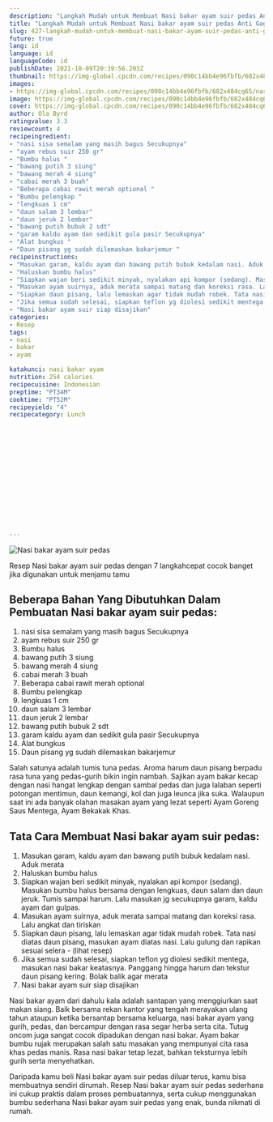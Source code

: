 ```yaml
---
description: "Langkah Mudah untuk Membuat Nasi bakar ayam suir pedas Anti Gagal"
title: "Langkah Mudah untuk Membuat Nasi bakar ayam suir pedas Anti Gagal"
slug: 427-langkah-mudah-untuk-membuat-nasi-bakar-ayam-suir-pedas-anti-gagal
future: true
lang: id
language: id
languageCode: id
publishDate: 2021-10-09T20:39:56.203Z 
thumbnail: https://img-global.cpcdn.com/recipes/090c14bb4e96fbfb/682x484cq65/nasi-bakar-ayam-suir-pedas-foto-resep-utama.webp
images:
- https://img-global.cpcdn.com/recipes/090c14bb4e96fbfb/682x484cq65/nasi-bakar-ayam-suir-pedas-foto-resep-utama.webp
image: https://img-global.cpcdn.com/recipes/090c14bb4e96fbfb/682x484cq65/nasi-bakar-ayam-suir-pedas-foto-resep-utama.webp
cover: https://img-global.cpcdn.com/recipes/090c14bb4e96fbfb/682x484cq65/nasi-bakar-ayam-suir-pedas-foto-resep-utama.webp
author: Ola Byrd
ratingvalue: 3.3
reviewcount: 4
recipeingredient:
- "nasi sisa semalam yang masih bagus Secukupnya"
- "ayam rebus suir 250 gr"
- "Bumbu halus "
- "bawang putih 3 siung"
- "bawang merah 4 siung"
- "cabai merah 3 buah"
- "Beberapa cabai rawit merah optional "
- "Bumbu pelengkap "
- "lengkuas 1 cm"
- "daun salam 3 lembar"
- "daun jeruk 2 lembar"
- "bawang putih bubuk 2 sdt"
- "garam kaldu ayam dan sedikit gula pasir Secukupnya"
- "Alat bungkus "
- "Daun pisang yg sudah dilemaskan bakarjemur "
recipeinstructions:
- "Masukan garam, kaldu ayam dan bawang putih bubuk kedalam nasi. Aduk merata"
- "Haluskan bumbu halus"
- "Siapkan wajan beri sedikit minyak, nyalakan api kompor (sedang). Masukan bumbu halus bersama dengan lengkuas, daun salam dan daun jeruk. Tumis sampai harum. Lalu masukan jg secukupnya garam, kaldu ayam dan gulpas."
- "Masukan ayam suirnya, aduk merata sampai matang dan koreksi rasa. Lalu angkat dan tiriskan"
- "Siapkan daun pisang, lalu lemaskan agar tidak mudah robek. Tata nasi diatas daun pisang, masukan ayam diatas nasi. Lalu gulung dan rapikan sesuai selera           (lihat resep)"
- "Jika semua sudah selesai, siapkan teflon yg diolesi sedikit mentega, masukan nasi bakar keatasnya. Panggang hingga harum dan tekstur daun pisang kering. Bolak balik agar merata"
- "Nasi bakar ayam suir siap disajikan"
categories:
- Resep
tags:
- nasi
- bakar
- ayam

katakunci: nasi bakar ayam 
nutrition: 254 calories
recipecuisine: Indonesian
preptime: "PT34M"
cooktime: "PT52M"
recipeyield: "4"
recipecategory: Lunch


     
    
    
    
    
    
    
    
    
    
    
      
    
---
```



![Nasi bakar ayam suir pedas](https://img-global.cpcdn.com/recipes/090c14bb4e96fbfb/682x484cq65/nasi-bakar-ayam-suir-pedas-foto-resep-utama.webp)

Resep Nasi bakar ayam suir pedas    dengan 7 langkahcepat cocok banget jika digunakan untuk menjamu tamu

<!--inarticleads1-->

## Beberapa Bahan Yang Dibutuhkan Dalam Pembuatan Nasi bakar ayam suir pedas:

1. nasi sisa semalam yang masih bagus Secukupnya
1. ayam rebus suir 250 gr
1. Bumbu halus 
1. bawang putih 3 siung
1. bawang merah 4 siung
1. cabai merah 3 buah
1. Beberapa cabai rawit merah optional 
1. Bumbu pelengkap 
1. lengkuas 1 cm
1. daun salam 3 lembar
1. daun jeruk 2 lembar
1. bawang putih bubuk 2 sdt
1. garam kaldu ayam dan sedikit gula pasir Secukupnya
1. Alat bungkus 
1. Daun pisang yg sudah dilemaskan bakarjemur 

Salah satunya adalah tumis tuna pedas. Aroma harum daun pisang berpadu rasa tuna yang pedas-gurih bikin ingin nambah. Sajikan ayam bakar kecap dengan nasi hangat lengkap dengan sambal pedas dan juga lalaban seperti potongan mentimun, daun kemangi, kol dan juga leunca jika suka. Walaupun saat ini ada banyak olahan masakan ayam yang lezat seperti Ayam Goreng Saus Mentega, Ayam Bekakak Khas. 

<!--inarticleads2-->

## Tata Cara Membuat Nasi bakar ayam suir pedas:

1. Masukan garam, kaldu ayam dan bawang putih bubuk kedalam nasi. Aduk merata
1. Haluskan bumbu halus
1. Siapkan wajan beri sedikit minyak, nyalakan api kompor (sedang). Masukan bumbu halus bersama dengan lengkuas, daun salam dan daun jeruk. Tumis sampai harum. Lalu masukan jg secukupnya garam, kaldu ayam dan gulpas.
1. Masukan ayam suirnya, aduk merata sampai matang dan koreksi rasa. Lalu angkat dan tiriskan
1. Siapkan daun pisang, lalu lemaskan agar tidak mudah robek. Tata nasi diatas daun pisang, masukan ayam diatas nasi. Lalu gulung dan rapikan sesuai selera -           (lihat resep)
1. Jika semua sudah selesai, siapkan teflon yg diolesi sedikit mentega, masukan nasi bakar keatasnya. Panggang hingga harum dan tekstur daun pisang kering. Bolak balik agar merata
1. Nasi bakar ayam suir siap disajikan


Nasi bakar ayam dari dahulu kala adalah santapan yang menggiurkan saat makan siang. Baik bersama rekan kantor yang tengah merayakan ulang tahun ataupun ketika bersantap bersama keluarga, nasi bakar ayam yang gurih, pedas, dan bercampur dengan rasa segar herba serta cita. Tutug oncom juga sangat cocok dipadukan dengan nasi bakar. Ayam bakar bumbu rujak merupakan salah satu masakan yang mempunyai cita rasa khas pedas manis. Rasa nasi bakar tetap lezat, bahkan teksturnya lebih gurih serta menyehatkan. 

Daripada kamu beli  Nasi bakar ayam suir pedas  diluar terus, kamu  bisa membuatnya sendiri dirumah. Resep  Nasi bakar ayam suir pedas  sederhana ini cukup praktis dalam proses pembuatannya, serta cukup menggunakan bumbu sederhana  Nasi bakar ayam suir pedas  yang enak, bunda nikmati di rumah.
